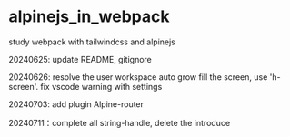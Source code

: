 # alpinejs_in_webpack

study webpack with tailwindcss and alpinejs

20240625: update README, gitignore

20240626: resolve the user workspace auto grow fill the screen, use 'h-screen'. fix vscode warning with settings

20240703: add plugin Alpine-router

20240711：complete all string-handle, delete the introduce
